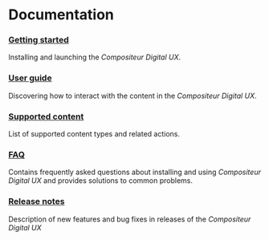 # Documentation

### [Getting started](gettingstarted.md)
Installing and launching the *Compositeur Digital UX*.

### [User guide](user_guide.md)
Discovering how to interact with the content in the *Compositeur Digital UX*.  

### [Supported content](content_types.md)
List of supported content types and related actions.

### [FAQ](FAQ.md)
Contains frequently asked questions about installing and using *Compositeur Digital UX* and provides solutions to common problems.

### [Release notes](version_history.md)
Description of new features and bug fixes in releases of the *Compositeur Digital UX*  

